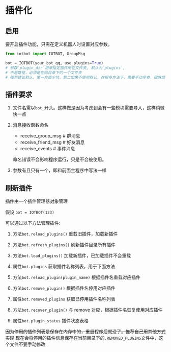 # 插件化

## 启用

要开启插件功能，只需在定义机器人时设置对应参数。

```python
from iotbot import IOTBOT, GroupMsg

bot = IOTBOT(your_bot_qq, use_plugins=True)
# 参数`plugin_dir`用来指定插件所在文件夹, 默认为`plugins`,
# 不是路径，必须是在同目录下的一个文件夹
# 强烈建议默认，第一方面少坑，第二如果不使用默认，在很多方法下，需要手动传参，很麻烦
```

## 插件要求

1. 文件名需以`bot_`开头。这样做是因为考虑到会有一些模块需要导入，这样稍微快一点
2. 消息接收函数命名

   - receive_group_msg # 群消息
   - receive_friend_msg # 好友消息
   - receive_events # 事件消息

   命名错误不会影响程序运行，只是不会被使用。

3. 参数有且只有一个，即和前面主程序中写法一样

## 刷新插件

插件由一个插件管理器对象管理

假设 `bot = IOTBOT(123)`

可以通过以下方法管理插件:

1. 方法`bot.reload_plugins()` 重载旧插件，加载新插件
2. 方法`bot.refresh_plugins()` 刷新插件目录所有插件
3. 方法`bot.load_plugins()` 加载新插件，已加载插件不会重载

4. 属性`bot.plugins` 获取插件名称列表，用于下面方法
5. 方法`bot.reload_plugin(plugin_name)` 根据插件名重载对应插件
6. 方法`bot.remove_plugin()` 根据插件名停用对应插件

7. 属性`bot.removed_plugins` 获取已停用插件名称列表
8. 方法`bot.recover_plugin()` 与 remove 对应，根据插件名恢复使用对应插件

9. 属性`bot.plugin_status` 插件状态表格

~~因为停用的插件列表是保存在内存中的，重启程序后就没了。推荐自己用其他方式实现~~
现在会将停用的插件信息保存在当前目录下的`.REMOVED_PLUGINS`文件中，这个文件不要手动修改
